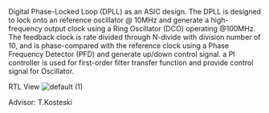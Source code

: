 Digital Phase-Locked Loop (DPLL) as an ASIC design. 
The DPLL is designed to lock onto an reference oscillator @ 10MHz and generate a high-frequency output clock using a Ring Oscillator (DCO) operating @100MHz.
The feedback clock is rate divided through N-divide with division number of 10, and is phase-compared with the reference clock using a Phase Frequency Detector (PFD) and generate up/down control signal.
a PI controller is used for first-order filter transfer function and provide control signal for Oscillator.

RTL View
![default (1)](https://github.com/user-attachments/assets/788456bc-c500-4e06-a2b6-a815e76ecb4e)

Advisor: T.Kosteski
